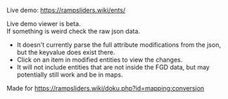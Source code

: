 Live demo: https://rampsliders.wiki/ents/

Live demo viewer is beta.  
If something is weird check the raw json data.   
- It doesn't currently parse the full attribute modifications from the json, but the keyvalue does exist there. 
- Click on an item in modified entities to view the changes.
- It will not include entities that are not inside the FGD data, but may potentially still work and be in maps.

Made for https://rampsliders.wiki/doku.php?id=mapping:conversion
